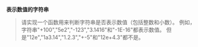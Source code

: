 **表示数值的字符串**

> 请实现一个函数用来判断字符串是否表示数值（包括整数和小数）。
  例如，字符串"+100","5e2","-123","3.1416"和"-1E-16"都表示数值。 
  但是"12e","1a3.14","1.2.3","+-5"和"12e+4.3"都不是。